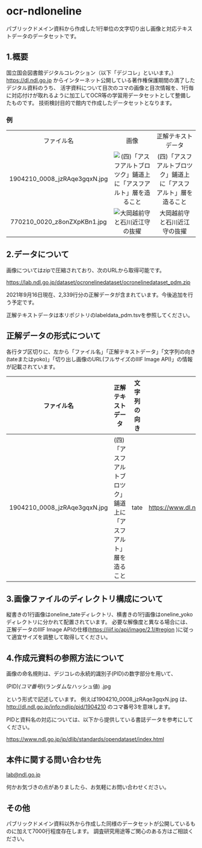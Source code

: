 # ocr-ndloneline
パブリックドメイン資料から作成した1行単位の文字切り出し画像と対応テキストデータのデータセットです。


## 1.概要
国立国会図書館デジタルコレクション（以下「デジコレ」といいます。）<https://dl.ndl.go.jp>
からインターネット公開している著作権保護期間の満了したデジタル資料のうち、
活字資料について目次のコマの画像と目次情報を、1行毎に対応付けが取れるように加工してOCR等の学習用データセットとして整備したものです。
技術検討目的で館内で作成したデータセットとなります。

### 例
<table ~~~ style="table-layout:fixed;width:100%;">
<tbody>
<tr>
<td align="center" ~~~ style="word-wrap:break-word;">ファイル名</td><td align="center" ~~~ style="word-wrap:break-word;">画像</td><td align="center" ~~~ style="word-wrap:break-word;">正解テキストデータ</td>
</tr>
<tr>
<td align="center" ~~~ style="word-wrap:break-word;">1904210_0008_jzRAqe3gqxN.jpg</td><td align="center" ~~~ style="word-wrap:break-word;"><img alt="(四)「アスフアルトブロツク」鋪道上に「アスフアルト」層を造ること" src="https://www.dl.ndl.go.jp/api/iiif/1904210/R0000008/pct:23.0,20.0,1.1,40.2/,256/0/default.jpg" /></td><td align="center" ~~~ style="word-wrap:break-word;">(四)「アスフアルトブロツク」鋪道上に「アスフアルト」層を造ること</td>
</tr>
<tr>
<td align="center" ~~~ style="word-wrap:break-word;">770210_0020_z8onZXpKBn1.jpg</td><td align="center" ~~~ style="word-wrap:break-word;"><img alt="大岡越前守と石川近江守の抜擢" src="https://www.dl.ndl.go.jp/api/iiif/770210/R0000020/pct:59.6,22.0,1.4,19.3/,256/0/default.jpg" /></td><td align="center" ~~~ style="word-wrap:break-word;">大岡越前守と石川近江守の抜擢</td>
</tr>
</tbody>
</table>

## 2.データについて
画像についてはzipで圧縮されており、次のURLから取得可能です。

https://lab.ndl.go.jp/dataset/ocronelinedataset/ocronelinedataset_pdm.zip

2021年9月16日現在、2,339行分の正解データが含まれています。今後追加を行う予定です。

正解テキストデータは本リポジトリのlabeldata_pdm.tsvを参照してください。

## 正解データの形式について
各行タブ区切りに、左から「ファイル名」「正解テキストデータ」「文字列の向き(tateまたはyoko)」「切り出し画像のURL(フルサイズのIIIF Image API)」の情報が記載されています。

|ファイル名| 正解テキストデータ|文字列の向き |切り出し画像のURL|
----|----|----|---- 
1904210_0008_jzRAqe3gqxN.jpg | (四)「アスフアルトブロツク」鋪道上に「アスフアルト」層を造ること | tate | https://www.dl.ndl.go.jp/api/iiif/1904210/R0000008/pct:23.0,20.0,1.1,40.2/full/0/default.jpg

## 3.画像ファイルのディレクトリ構成について
縦書きの1行画像はoneline_tateディレクトリ、横書きの1行画像はoneline_yokoディレクトリに分かれて配置されています。
必要な解像度と異なる場合には、正解データのIIIF Image APIの仕様(https://iiif.io/api/image/2.1/#region
)に従って適宜サイズを調整して取得してください。


## 4.作成元資料の参照方法について


画像の命名規則は、デジコレの永続的識別子(PID)の数字部分を用いて、

(PID)_(コマ番号)_(ランダムなハッシュ値) .jpg

という形式で記述しています。 例えば1904210_0008_jzRAqe3gqxN.jpg は、
http://dl.ndl.go.jp/info:ndljp/pid/1904210 
のコマ番号3を意味します。

PIDと資料名の対応については、以下から提供している書誌データを参考にしてください。

https://www.ndl.go.jp/jp/dlib/standards/opendataset/index.html


## 本件に関する問い合わせ先
lab@ndl.go.jp

何かお気づきの点がありましたら、お気軽にお問い合わせください。

## その他
パブリックドメイン資料以外から作成した同様のデータセットが公開しているものに加えて7000行程度存在します。
調査研究用途等ご関心のある方はご相談ください。
